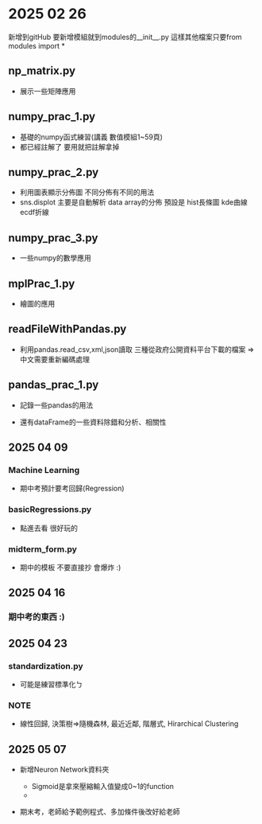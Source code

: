 # 2025 02 26

新增到gitHub
要新增模組就到modules的__init__.py
這樣其他檔案只要from modules import *

## np_matrix.py

- 展示一些矩陣應用

## numpy_prac_1.py

- 基礎的numpy函式練習(講義 數值模組1~59頁)
- 都已經註解了 要用就把註解拿掉

## numpy_prac_2.py

- 利用圖表顯示分佈圖 不同分佈有不同的用法
- sns.displot 主要是自動解析 data array的分佈 預設是 hist長條圖 kde曲線 ecdf折線

## numpy_prac_3.py

- 一些numpy的數學應用

## mplPrac_1.py

- 繪圖的應用

## readFileWithPandas.py

- 利用pandas.read_csv,xml,json讀取 三種從政府公開資料平台下載的檔案 => 中文需要重新編碼處理

## pandas_prac_1.py

- 記錄一些pandas的用法

- 還有dataFrame的一些資料除錯和分析、相關性

## 2025 04 09

### Machine Learning

- 期中考預計要考回歸(Regression)

### basicRegressions.py

- 點進去看 很好玩的

### midterm_form.py

- 期中的模板 不要直接抄 會爆炸 :)

## 2025 04 16

### 期中考的東西 :)

## 2025 04 23

### standardization.py

- 可能是練習標準化ㄅ 

### NOTE

- 線性回歸, 決策樹=>隨機森林, 最近近鄰, 階層式, Hirarchical Clustering

## 2025 05 07

- 新增Neuron Network資料夾

    - Sigmoid是拿來壓縮輸入值變成0~1的function
    - 

- 期末考，老師給予範例程式、多加條件後改好給老師